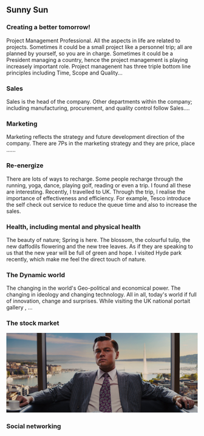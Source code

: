 ## Sunny Sun 
### Creating a better tomorrow!

Project Management Professional. All the aspects in life are related to projects. Sometimes it could be a small project like a personnel trip; all are planned by yourself, so you are in charge. Sometimes it could be a President managing a country, hence the project management is playing increasely important role. Project managenent has three triple bottom line principles including Time, Scope and Quality...

### Sales
Sales is the head of the company. Other departments within the company; including manufacturing, procurement, and quality control follow Sales....

### Marketing
Marketing reflects the strategy and future development direction of the company. There are 7Ps in the marketing strategy and they are price, place ......

### Re-energize 
There are lots of ways to recharge. Some people recharge through the running, yoga, dance, playing golf, reading or even a trip. I found all these are interesting. Recently, I travelled to UK. Through the trip, I realise the importance of effectiveness and efficiency. For example, Tesco introduce the self check out service to reduce the queue time and also to increase the sales.

### Health, including mental and physical health
The beauty of nature; Spring is here. The blossom, the colourful tulip, the new daffodils flowering and the new tree leaves. As if they are speaking to us that the new year will be full of green and hope. I visited Hyde park recently, which make me feel the direct touch of nature.

### The Dynamic world 
The changing in the world's Geo-political and economical power. The changing in ideology and changing technology. All in all, today's world if full of innovation, change and surprises. While visiting the UK national portait gallery , ...

### The stock market
![Wallstreet](/the-wolf.png)

### Social networking
